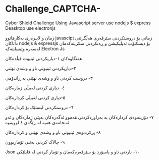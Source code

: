# Challenge_CAPTCHA-
Cyber Shield Challenge Using Javascript server use nodejs $ express  Deasktop use electronjs

زمان و لایبرەری بەکارهاتوو
javascipt زمانی 
 بۆ دروستکردنی سێرڤەری هەڵگرتنی داتاکان nodejs & expressjs 
بۆ دیسکتۆپ ئەپلیکیشن و ڕەنکردنی سکریتەکەمان لەسەرە وێبسایتەکە Electron Js  

هەنگاوەکان 
١-دیاریکردنی ئینپوت فیڵدەکان 

٢-دیاریکردنی ئینپوتی ناو و وشەی نهێنی

٣- دروست کردنی ناو و وشەی نهێنی بە ڕاندۆمی 

٤- دیاری کردنی لەیبڵی ژمارەکان 

٥-دیاری کردنی لەیبڵی کردارەکان 

٦- دروستکردنی لیستێک بۆ کردارەکان 

٧- دۆزینەوەی کردارەکان  بە بەراوردکردنی هەموو ئەگەرەکان بەپێی ژمارەکان و ئەو ئەنجامەی هەیە لە ڕێگەی ٤ لووپەوە 

 ٨- پرکردنوەی ئینپوتی ناو و وشەی نهێنی و کردارەکان
 
  ٩- چالاک کردنی بەتنی تۆماربوون

 Json ١٠- ناردنی ناو و پاسۆرد بۆ سێرڤەرەکەمان و تۆمار کردنی لە فایلێکی



